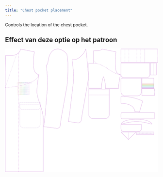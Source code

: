 ```yaml
---
title: "Chest pocket placement"
---
```


Controls the location of the chest pocket.

## Effect van deze optie op het patroon

![This image shows the effect of this option by superimposing several variants that have a different value for this option](carlton_chestpocketplacement_sample.svg "Effect of this option on the pattern")
